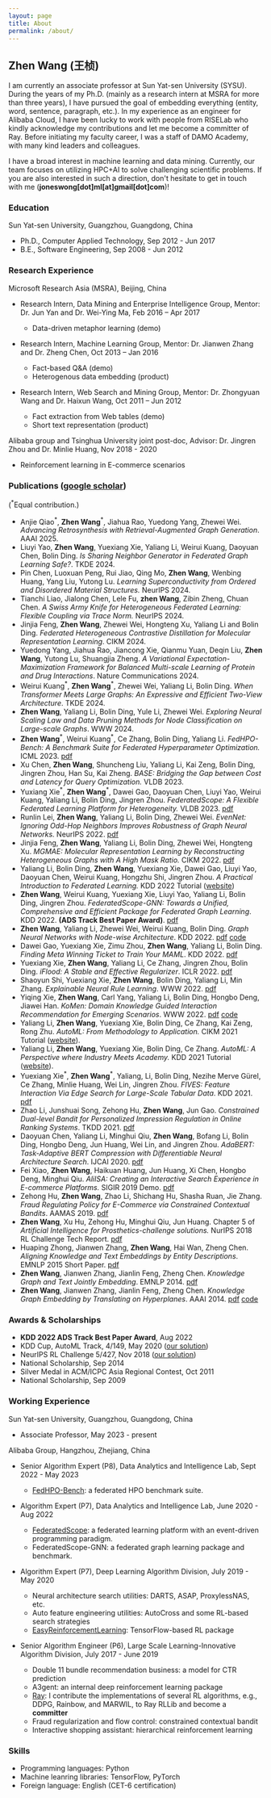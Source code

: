 ```yaml
---
layout: page
title: About
permalink: /about/
---
```

## Zhen Wang (王桢)

I am currently an associate professor at Sun Yat-sen University (SYSU). During the years of my Ph.D. (mainly as a research intern at MSRA for more than three years), I have pursued the goal of embedding everything (entity, word, sentence, paragraph, etc.). In my experience as an engineer for Alibaba Cloud, I have been lucky to work with people from RISELab who kindly acknowledge my contributions and let me become a committer of Ray. Before initiating my faculty career, I was a staff of DAMO Academy, with many kind leaders and colleagues.

I have a broad interest in machine learning and data mining. Currently, our team focuses on utilizing HPC+AI to solve challenging scientific problems. If you are also interested in such a direction, don't hesitate to get in touch with me (**joneswong\[dot\]ml\[at\]gmail\[dot\]com**)!

### Education
Sun Yat-sen University, Guangzhou, Guangdong, China

- Ph.D., Computer Applied Technology, Sep 2012 - Jun 2017
- B.E., Software Engineering, Sep 2008 - Jun 2012

### Research Experience
Microsoft Research Asia (MSRA), Beijing, China

- Research Intern, Data Mining and Enterprise Intelligence Group, Mentor: Dr. Jun Yan and Dr. Wei-Ying Ma, Feb 2016 – Apr 2017
    - Data-driven metaphor learning (demo)
     
- Research Intern, Machine Learning Group, Mentor: Dr. Jianwen Zhang and Dr. Zheng Chen, Oct 2013 – Jan 2016
    - Fact-based Q&A (demo)
    - Heterogenous data embedding (product)
    
- Research Intern, Web Search and Mining Group, Mentor: Dr. Zhongyuan Wang and Dr. Haixun Wang, Oct 2011 – Jun 2012
    - Fact extraction from Web tables (demo)
    - Short text representation (product)

Alibaba group and Tsinghua University joint post-doc, Advisor: Dr. Jingren Zhou and Dr. Minlie Huang, Nov 2018 - 2020

- Reinforcement learning in E-commerce scenarios


### Publications ([google scholar](https://scholar.google.com/citations?user=e5CqTBMAAAAJ&hl=en))

(<sup>\*</sup>Equal contribution.)

- Anjie Qiao<sup>\*</sup>, **Zhen Wang**<sup>\*</sup>, Jiahua Rao, Yuedong Yang, Zhewei Wei. *Advancing Retrosynthesis with Retrieval-Augmented Graph Generation*. AAAI 2025.
- Liuyi Yao, **Zhen Wang**, Yuexiang Xie, Yaliang Li, Weirui Kuang, Daoyuan Chen, Bolin Ding. *Is Sharing Neighbor Generator in Federated Graph Learning Safe?*. TKDE 2024.
- Pin Chen, Luoxuan Peng, Rui Jiao, Qing Mo, **Zhen Wang**, Wenbing Huang, Yang Liu, Yutong Lu. *Learning Superconductivity from Ordered and Disordered Material Structures.* NeurIPS 2024.
- Tianchi Liao, Jialong Chen, Lele Fu, **zhen Wang**, Zibin Zheng, Chuan Chen. *A Swiss Army Knife for Heterogeneous Federated Learning: Flexible Coupling via Trace Norm.* NeurIPS 2024.
- Jinjia Feng, **Zhen Wang**, Zhewei Wei, Hongteng Xu, Yaliang Li and Bolin Ding. *Federated Heterogeneous Contrastive Distillation for Molecular Representation Learning*. CIKM 2024.
- Yuedong Yang, Jiahua Rao, Jiancong Xie, Qianmu Yuan, Deqin Liu, **Zhen Wang**, Yutong Lu, Shuangjia Zheng. *A Variational Expectation-Maximization Framework for Balanced Multi-scale Learning of Protein and Drug Interactions*. Nature Communications 2024.
- Weirui Kuang<sup>\*</sup>, **Zhen Wang**<sup>\*</sup>, Zhewei Wei, Yaliang Li, Bolin Ding. *When Transformer Meets Large Graphs: An Expressive and Efficient Two-View Architecture*. TKDE 2024.
- **Zhen Wang**, Yaliang Li, Bolin Ding, Yule Li, Zhewei Wei. *Exploring Neural Scaling Law and Data Pruning Methods for Node Classification on Large-scale Graphs*. WWW 2024.
- **Zhen Wang**<sup>\*</sup>, Weirui Kuang<sup>\*</sup>, Ce Zhang, Bolin Ding, Yaliang Li. *FedHPO-Bench: A Benchmark Suite for Federated Hyperparameter Optimization.* ICML 2023. [pdf](https://proceedings.mlr.press/v202/wang23n.html)
- Xu Chen, **Zhen Wang**, Shuncheng Liu, Yaliang Li, Kai Zeng, Bolin Ding, Jingren Zhou, Han Su, Kai Zheng. *BASE: Bridging the Gap between Cost and Latency for Query Optimization.* VLDB 2023.
- Yuxiang Xie<sup>\*</sup>, **Zhen Wang**<sup>\*</sup>, Dawei Gao, Daoyuan Chen, Liuyi Yao, Weirui Kuang, Yaliang Li, Bolin Ding, Jingren Zhou. *FederatedScope: A Flexible Federated Learning Platform for Heterogeneity.* VLDB 2023. [pdf](https://www.vldb.org/pvldb/vol16/p1059-li.pdf)
- Runlin Lei, **Zhen Wang**, Yaliang Li, Bolin Ding, Zhewei Wei. *EvenNet: Ignoring Odd-Hop Neighbors Improves Robustness of Graph Neural Networks.* NeurIPS 2022. [pdf](https://openreview.net/pdf?id=SPoiDLr3WE7)
- Jinjia Feng, **Zhen Wang**, Yaliang Li, Bolin Ding, Zhewei Wei, Hongteng Xu. *MGMAE: Molecular Representation Learning by Reconstructing Heterogeneous Graphs with A High Mask Ratio.* CIKM 2022. [pdf](https://dl.acm.org/doi/abs/10.1145/3511808.3557395)
- Yaliang Li, Bolin Ding, **Zhen Wang**, Yuexiang Xie, Dawei Gao, Liuyi Yao, Daoyuan Chen, Weirui Kuang, Hongzhu Shi, Jingren Zhou. *A Practical Introduction to Federated Learning.* KDD 2022 Tutorial ([website](https://joneswong.github.io/KDD22FLTutorial/))
- **Zhen Wang**, Weirui Kuang, Yuexiang Xie, Liuyi Yao, Yaliang Li, Bolin Ding, Jingren Zhou. *FederatedScope-GNN: Towards a Unified, Comprehensive and Efficient Package for Federated Graph Learning*. KDD 2022. **(ADS Track Best Paper Award)**. [pdf](https://dl.acm.org/doi/10.1145/3534678.3539112)
- **Zhen Wang**, Yaliang Li, Zhewei Wei, Weirui Kuang, Bolin Ding. *Graph Neural Networks with Node-wise Architecture*. KDD 2022. [pdf](https://dl.acm.org/doi/10.1145/3534678.3539387) [code](https://github.com/joneswong/NWGNN)
- Dawei Gao, Yuexiang Xie, Zimu Zhou, **Zhen Wang**, Yaliang Li, Bolin Ding. *Finding Meta Winning Ticket to Train Your MAML*. KDD 2022. [pdf](https://dl.acm.org/doi/10.1145/3534678.3539467)
- Yuexiang Xie, **Zhen Wang**, Yaliang Li, Ce Zhang, Jingren Zhou, Bolin Ding. *iFlood: A Stable and Effective Regularizer*. ICLR 2022. [pdf](https://openreview.net/forum?id=MsHnJPaBUZE)
- Shaoyun Shi, Yuexiang Xie, **Zhen Wang**, Bolin Ding, Yaliang Li, Min Zhang. *Explainable Neural Rule Learning*. WWW 2022. [pdf](https://dl.acm.org/doi/abs/10.1145/3485447.3512023)
- Yiqing Xie, **Zhen Wang**, Carl Yang, Yaliang Li, Bolin Ding, Hongbo Deng, Jiawei Han. *KoMen: Domain Knowledge Guided Interaction Recommendation for Emerging Scenarios*. WWW 2022. [pdf](https://dl.acm.org/doi/10.1145/3485447.3512177) [code](https://github.com/Veronicium/taskEmbedding)
- Yaliang Li, **Zhen Wang**, Yuexiang Xie, Bolin Ding, Ce Zhang, Kai Zeng, Rong Zhu. *AutoML: From Methodology to Application.* CIKM 2021 Tutorial ([website](https://joneswong.github.io/CIKM21AutoMLTutorial/)).
- Yaliang Li, **Zhen Wang**, Yuexiang Xie, Bolin Ding, Ce Zhang. *AutoML: A Perspective where Industry Meets Academy.* KDD 2021 Tutorial ([website](https://joneswong.github.io/KDD21AutoMLTutorial/)).
- Yuexiang Xie<sup>\*</sup>, **Zhen Wang**<sup>\*</sup>, Yaliang, Li, Bolin Ding, Nezihe Merve Gürel, Ce Zhang, Minlie Huang, Wei Lin, Jingren Zhou. *FIVES: Feature Interaction Via Edge Search for Large-Scale Tabular Data*. KDD 2021. [pdf](https://dl.acm.org/doi/10.1145/3447548.3467066)
- Zhao Li, Junshuai Song, Zehong Hu, **Zhen Wang**, Jun Gao. *Constrained Dual-level Bandit for Personalized Impression Regulation in Online Ranking Systems*. TKDD 2021. [pdf](https://dl.acm.org/doi/10.1145/3461340)
- Daoyuan Chen, Yaliang Li, Minghui Qiu, **Zhen Wang**, Bofang Li, Bolin Ding, Hongbo Deng, Jun Huang, Wei Lin, and Jingren Zhou. *AdaBERT: Task-Adaptive BERT Compression with Differentiable Neural Architecture Search*. IJCAI 2020. [pdf](https://dl.acm.org/doi/10.5555/3491440.3491781)
- Fei Xiao, **Zhen Wang**, Haikuan Huang, Jun Huang, Xi Chen, Hongbo Deng, Minghui Qiu. *AliISA: Creating an Interactive Search Experience in E-commerce Platforms.* SIGIR 2019 Demo. [pdf](https://dl.acm.org/doi/10.1145/3331184.3331409)
- Zehong Hu, **Zhen Wang**, Zhao Li, Shichang Hu, Shasha Ruan, Jie Zhang. *Fraud Regulating Policy for E-Commerce via Constrained Contextual Bandits*. AAMAS 2019. [pdf](https://dl.acm.org/doi/10.5555/3306127.3331846)
- **Zhen Wang**, Xu Hu, Zehong Hu, Minghui Qiu, Jun Huang. Chapter 5 of *Artificial Intelligence for Prosthetics-challenge solutions.* NurIPS 2018 RL Challenge Tech Report. [pdf](https://arxiv.org/abs/1902.02441)
- Huaping Zhong, Jianwen Zhang, **Zhen Wang**, Hai Wan, Zheng Chen. *Aligning Knowledge and Text Embeddings by Entity Descriptions*. EMNLP 2015 Short Paper. [pdf](https://aclanthology.org/D15-1031/)
- **Zhen Wang**, Jianwen Zhang, Jianlin Feng, Zheng Chen. *Knowledge Graph and Text Jointly Embedding*. EMNLP 2014. [pdf](https://aclanthology.org/D14-1167/)
- **Zhen Wang**, Jianwen Zhang, Jianlin Feng, Zheng Chen. *Knowledge Graph Embedding by Translating on Hyperplanes*. AAAI 2014. [pdf](https://dl.acm.org/doi/10.5555/2893873.2894046) [code](https://github.com/joneswong/TransH)


### Awards & Scholarships

- **KDD 2022 ADS Track Best Paper Award**, Aug 2022
- KDD Cup, AutoML Track, 4/149, May 2020 ([our solution](https://github.com/joneswong/AutoGraph))
- NeurIPS RL Challenge 5/427, Nov 2018 ([our solution](https://github.com/joneswong/rl_stadium))
- National Scholarship, Sep 2014
- Silver Medal in ACM/ICPC Asia Regional Contest, Oct 2011
- National Scholarship, Sep 2009


### Working Experience

Sun Yat-sen University, Guangzhou, Guangdong, China

- Associate Professor, May 2023 - present


Alibaba Group, Hangzhou, Zhejiang, China

- Senior Algorithm Expert (P8), Data Analytics and Intelligence Lab, Sept 2022 - May 2023

    - [FedHPO-Bench](https://github.com/alibaba/FederatedScope/tree/master/benchmark/FedHPOB): a federated HPO benchmark suite.

- Algorithm Expert (P7), Data Analytics and Intelligence Lab, June 2020 - Aug 2022

    - [FederatedScope](https://github.com/alibaba/FederatedScope): a federated learning platform with an event-driven programming paradigm.
    - FederatedScope-GNN: a federated graph learning package and benchmark.

- Algorithm Expert (P7), Deep Learning Algorithm Division, July 2019 - May 2020

    - Neural architecture search utilities: DARTS, ASAP, ProxylessNAS, etc.
    - Auto feature engineering utilities: AutoCross and some RL-based search strategies
    - [EasyReinforcementLearning](https://github.com/alibaba/EasyReinforcementLearning): TensorFlow-based RL package

- Senior Algorithm Engineer (P6), Large Scale Learning-Innovative Algorithm Division, July 2017 - June 2019

    - Double 11 bundle recommendation business: a model for CTR prediction
    - A3gent: an internal deep reinforcement learning package
    - [Ray](https://github.com/ray-project/ray): I contribute the implementations of several RL algorithms, e.g., DDPG, Rainbow, and MARWIL, to Ray RLLib and become a **committer**
    - Fraud regularization and flow control: constrained contextual bandit
    - Interactive shopping assistant: hierarchical reinforcement learning


### Skills

- Programming languages: Python
- Machine leanring libraries: TensorFlow, PyTorch
- Foreign language: English (CET-6 certification)
